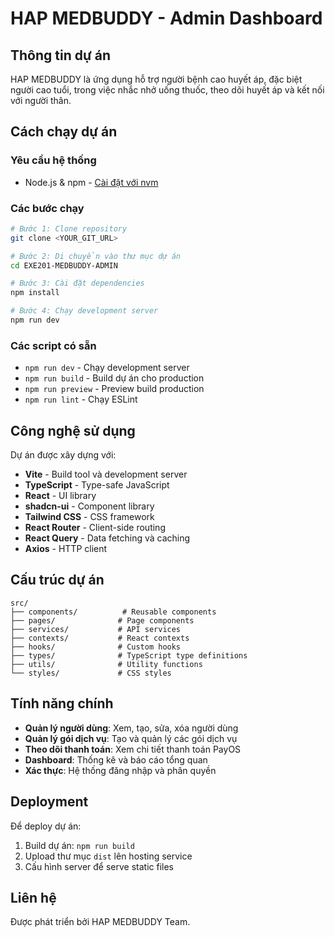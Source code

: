 # HAP MEDBUDDY - Admin Dashboard

## Thông tin dự án

HAP MEDBUDDY là ứng dụng hỗ trợ người bệnh cao huyết áp, đặc biệt người cao tuổi, trong việc nhắc nhở uống thuốc, theo dõi huyết áp và kết nối với người thân.

## Cách chạy dự án

### Yêu cầu hệ thống
- Node.js & npm - [Cài đặt với nvm](https://github.com/nvm-sh/nvm#installing-and-updating)

### Các bước chạy

```sh
# Bước 1: Clone repository
git clone <YOUR_GIT_URL>

# Bước 2: Di chuyển vào thư mục dự án
cd EXE201-MEDBUDDY-ADMIN

# Bước 3: Cài đặt dependencies
npm install

# Bước 4: Chạy development server
npm run dev
```

### Các script có sẵn

- `npm run dev` - Chạy development server
- `npm run build` - Build dự án cho production
- `npm run preview` - Preview build production
- `npm run lint` - Chạy ESLint

## Công nghệ sử dụng

Dự án được xây dựng với:

- **Vite** - Build tool và development server
- **TypeScript** - Type-safe JavaScript
- **React** - UI library
- **shadcn-ui** - Component library
- **Tailwind CSS** - CSS framework
- **React Router** - Client-side routing
- **React Query** - Data fetching và caching
- **Axios** - HTTP client

## Cấu trúc dự án

```
src/
├── components/          # Reusable components
├── pages/              # Page components
├── services/           # API services
├── contexts/           # React contexts
├── hooks/              # Custom hooks
├── types/              # TypeScript type definitions
├── utils/              # Utility functions
└── styles/             # CSS styles
```

## Tính năng chính

- **Quản lý người dùng**: Xem, tạo, sửa, xóa người dùng
- **Quản lý gói dịch vụ**: Tạo và quản lý các gói dịch vụ
- **Theo dõi thanh toán**: Xem chi tiết thanh toán PayOS
- **Dashboard**: Thống kê và báo cáo tổng quan
- **Xác thực**: Hệ thống đăng nhập và phân quyền

## Deployment

Để deploy dự án:

1. Build dự án: `npm run build`
2. Upload thư mục `dist` lên hosting service
3. Cấu hình server để serve static files

## Liên hệ

Được phát triển bởi HAP MEDBUDDY Team.